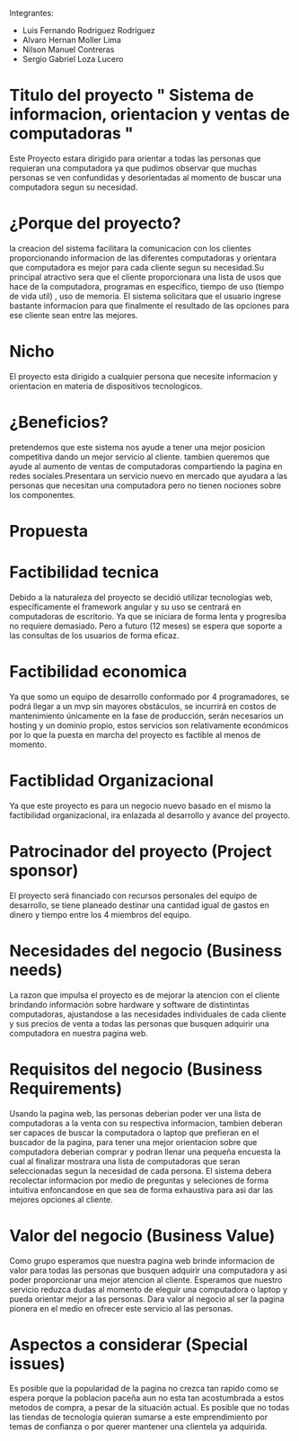 Integrantes:
* Luis Fernando Rodriguez Rodriguez  
* Alvaro Hernan Moller Lima
* Nilson Manuel Contreras 
* Sergio Gabriel Loza Lucero
# Titulo del proyecto " Sistema de informacion, orientacion y ventas de computadoras "

Este Proyecto estara dirigido para orientar a todas las personas que requieran una computadora 
ya que pudimos observar que muchas personas se ven confundidas y desorientadas al momento de buscar una computadora segun su necesidad. 

# ¿Porque del proyecto?
la creacion del sistema facilitara la comunicacion con los clientes proporcionando informacion de las diferentes computadoras y orientara que computadora es mejor para cada cliente segun su necesidad.Su principal atractivo sera que el cliente proporcionara una lista de usos que hace de la computadora, programas en especifico, tiempo de uso (tiempo de vida util) , uso de memoria. El sistema solicitara que el usuario ingrese bastante informacion para que finalmente el 
resultado de las opciones para ese cliente sean entre las mejores. 

# Nicho
El proyecto esta dirigido a cualquier persona que necesite informacion y orientacion en materia de dispositivos tecnologicos.

# ¿Beneficios?
pretendemos que este sistema nos ayude a tener una mejor posicion competitiva dando un mejor servicio al cliente.
tambien queremos que ayude al aumento de ventas de computadoras compartiendo la pagina en redes sociales.Presentara un servicio nuevo en mercado que ayudara a las personas que necesitan una computadora pero no tienen nociones sobre los componentes.

# Propuesta


# Factibilidad tecnica
Debido a la naturaleza del proyecto se decidió utilizar tecnologías web, específicamente el framework angular y su uso se centrará en computadoras de escritorio. Ya que se iniciara de forma lenta y progresiba no requiere demasiado. Pero a futuro (12 meses) se espera que soporte a las consultas de los usuarios de forma eficaz.
# Factibilidad economica
Ya que somo un equipo de desarrollo conformado por 4 programadores, se podrá llegar a un mvp sin mayores obstáculos, se incurrirá en costos de mantenimiento únicamente en la fase de producción, serán necesarios un hosting y un dominio propio, estos servicios son relativamente económicos por lo que la puesta en marcha del proyecto es factible al menos de momento. 
# Factiblidad Organizacional
Ya que este proyecto es para un negocio nuevo basado en el mismo la factibilidad organizacional, ira enlazada al desarrollo y avance del proyecto. 
# Patrocinador del proyecto (Project sponsor)
El proyecto será financiado con recursos personales del equipo de desarrollo, se tiene planeado destinar una cantidad igual de gastos en dinero y tiempo entre los 4 miembros del equipo. 

# Necesidades del negocio (Business needs)
La razon que impulsa el proyecto es de mejorar la atencion con el cliente brindando información sobre hardware y software de distintintas computadoras, ajustandose a las necesidades individuales de cada cliente y sus precios de venta a todas las personas que busquen adquirir una computadora en nuestra pagina web. 

# Requisitos del negocio (Business Requirements)
Usando la pagina web, las personas deberian poder ver una lista de computadoras a la venta con su respectiva informacion, tambien deberan ser capaces de buscar la computadora o laptop que prefieran en el buscador de la pagina, para tener una mejor orientacion sobre que computadora deberian comprar y podran llenar una pequeña encuesta la cual al finalizar mostrara una lista de computadoras que seran seleccionadas segun la necesidad de cada persona.
El sistema debera recolectar informacion por medio de preguntas y seleciones de forma intuitiva enfoncandose en que sea de forma exhaustiva para asi dar las mejores opciones al cliente.

# Valor del negocio (Business Value)
Como grupo esperamos que nuestra pagina web brinde informacion de valor para todas las personas que busquen adquirir una computadora y asi poder proporcionar una mejor atencion al cliente.
Esperamos que nuestro servicio reduzca dudas al momento de eleguir una computadora o laptop y pueda orientar mejor a las personas.
Dara valor al negocio al ser la pagina pionera en el medio en ofrecer este servicio al las personas.

# Aspectos a considerar (Special issues)
Es posible que la popularidad de la pagina no crezca tan rapido como se espera porque la poblacion paceña aun no esta tan acostumbrada a estos metodos de compra, a pesar de la situación actual.
Es posible que no todas las tiendas de tecnología quieran sumarse a este emprendimiento por temas de confianza o por querer mantener una clientela ya adquirida.
